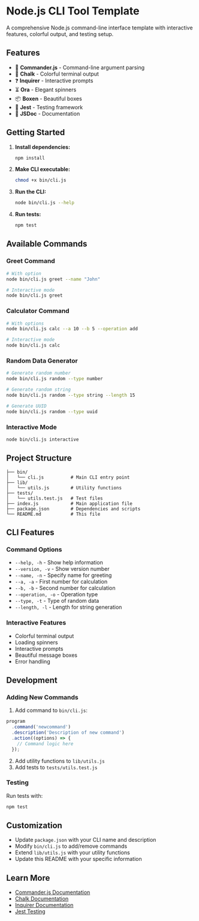 # Node.js CLI Tool Template

A comprehensive Node.js command-line interface template with interactive features, colorful output, and testing setup.

## Features

- 🚀 **Commander.js** - Command-line argument parsing
- 🎨 **Chalk** - Colorful terminal output
- ❓ **Inquirer** - Interactive prompts
- ⏳ **Ora** - Elegant spinners
- 📦 **Boxen** - Beautiful boxes
- 🧪 **Jest** - Testing framework
- 📝 **JSDoc** - Documentation

## Getting Started

1. **Install dependencies:**
   ```bash
   npm install
   ```

2. **Make CLI executable:**
   ```bash
   chmod +x bin/cli.js
   ```

3. **Run the CLI:**
   ```bash
   node bin/cli.js --help
   ```

4. **Run tests:**
   ```bash
   npm test
   ```

## Available Commands

### Greet Command
```bash
# With option
node bin/cli.js greet --name "John"

# Interactive mode
node bin/cli.js greet
```

### Calculator Command
```bash
# With options
node bin/cli.js calc --a 10 --b 5 --operation add

# Interactive mode
node bin/cli.js calc
```

### Random Data Generator
```bash
# Generate random number
node bin/cli.js random --type number

# Generate random string
node bin/cli.js random --type string --length 15

# Generate UUID
node bin/cli.js random --type uuid
```

### Interactive Mode
```bash
node bin/cli.js interactive
```

## Project Structure

```
├── bin/
│   └── cli.js          # Main CLI entry point
├── lib/
│   └── utils.js        # Utility functions
├── tests/
│   └── utils.test.js   # Test files
├── index.js            # Main application file
├── package.json        # Dependencies and scripts
└── README.md           # This file
```

## CLI Features

### Command Options
- `--help, -h` - Show help information
- `--version, -v` - Show version number
- `--name, -n` - Specify name for greeting
- `--a, -a` - First number for calculation
- `--b, -b` - Second number for calculation
- `--operation, -o` - Operation type
- `--type, -t` - Type of random data
- `--length, -l` - Length for string generation

### Interactive Features
- Colorful terminal output
- Loading spinners
- Interactive prompts
- Beautiful message boxes
- Error handling

## Development

### Adding New Commands

1. Add command to `bin/cli.js`:
```javascript
program
  .command('newcommand')
  .description('Description of new command')
  .action((options) => {
    // Command logic here
  });
```

2. Add utility functions to `lib/utils.js`
3. Add tests to `tests/utils.test.js`

### Testing

Run tests with:
```bash
npm test
```

## Customization

- Update `package.json` with your CLI name and description
- Modify `bin/cli.js` to add/remove commands
- Extend `lib/utils.js` with your utility functions
- Update this README with your specific information

## Learn More

- [Commander.js Documentation](https://github.com/tj/commander.js)
- [Chalk Documentation](https://github.com/chalk/chalk)
- [Inquirer Documentation](https://github.com/SBoudrias/Inquirer.js)
- [Jest Testing](https://jestjs.io/)
